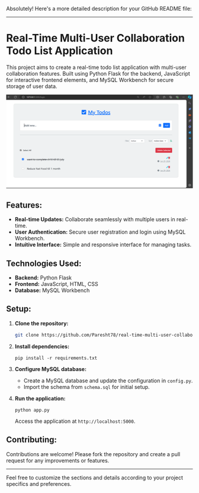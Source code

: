 Absolutely! Here's a more detailed description for your GitHub README file:

---

# Real-Time Multi-User Collaboration Todo List Application

This project aims to create a real-time todo list application with multi-user collaboration features. Built using Python Flask for the backend, JavaScript for interactive frontend elements, and MySQL Workbench for secure storage of user data.

![Alt text](todo1.png)


## Features:
- **Real-time Updates:** Collaborate seamlessly with multiple users in real-time.
- **User Authentication:** Secure user registration and login using MySQL Workbench.
- **Intuitive Interface:** Simple and responsive interface for managing tasks.

## Technologies Used:
- **Backend:** Python Flask
- **Frontend:** JavaScript, HTML, CSS
- **Database:** MySQL Workbench

## Setup:
1. **Clone the repository:**
   
    ```bash
    git clone https://github.com/Paresht78/real-time-multi-user-collaboration-todo-list-application.git
    ```
    
2. **Install dependencies:**
   ```
   pip install -r requirements.txt
   ```
   
3. **Configure MySQL database:**
   - Create a MySQL database and update the configuration in `config.py`.
   - Import the schema from `schema.sql` for initial setup.
   
4. **Run the application:**
   ```
   python app.py
   ```
   Access the application at `http://localhost:5000`.

## Contributing:
Contributions are welcome! Please fork the repository and create a pull request for any improvements or features.



---

Feel free to customize the sections and details according to your project specifics and preferences.
